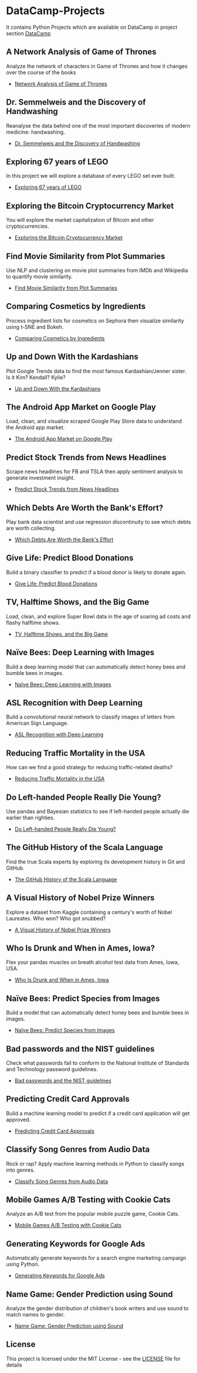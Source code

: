 # DataCamp-Projects
It contains Python Projects which are available on DataCamp in project section 
[DataCamp](https://www.datacamp.com/projects/tech:python/from_search:true)

## A Network Analysis of Game of Thrones
Analyze the network of characters in Game of Thrones and how it changes over the course of the books
* [Network Analysis of Game of Thrones](https://github.com/tawabshakeel/DataCamp_Projects/tree/master/A%20Network%20Analysis%20of%20Game%20of%20Thrones)


## Dr. Semmelweis and the Discovery of Handwashing
Reanalyse the data behind one of the most important discoveries of modern medicine: handwashing.
* [Dr. Semmelweis and the Discovery of Handwashing](https://github.com/tawabshakeel/DataCamp_Projects/tree/master/Dr.%20Semmelweis%20and%20the%20Discovery%20of%20Handwashing)

## Exploring 67 years of LEGO
In this project we will explore a database of every LEGO set ever built.
* [Exploring 67 years of LEGO](https://github.com/tawabshakeel/DataCamp_Projects/tree/master/Exploring%2067%20years%20of%20LEGO)


## Exploring the Bitcoin Cryptocurrency Market
You will explore the market capitalization of Bitcoin and other cryptocurrencies.
* [Exploring the Bitcoin Cryptocurrency Market](https://github.com/tawabshakeel/DataCamp_Projects/tree/master/Exploring%20the%20Bitcoin%20Cryptocurrency%20Market)


## Find Movie Similarity from Plot Summaries
Use NLP and clustering on movie plot summaries from IMDb and Wikipedia to quantify movie similarity.
* [Find Movie Similarity from Plot Summaries](https://github.com/tawabshakeel/DataCamp_Projects/tree/master/Find%20Movie%20Similarity%20from%20Plot%20Summaries)

## Comparing Cosmetics by Ingredients
Process ingredient lists for cosmetics on Sephora then visualize similarity using t-SNE and Bokeh.
* [Comparing Cosmetics by Ingredients](https://github.com/tawabshakeel/DataCamp_Projects/tree/master/Comparing%20Cosmetics%20by%20Ingredients)

## Up and Down With the Kardashians
Plot Google Trends data to find the most famous Kardashian/Jenner sister. Is it Kim? Kendall? Kylie?
* [Up and Down With the Kardashians](https://github.com/tawabshakeel/DataCamp_Projects/tree/master/Up%20and%20Down%20With%20the%20Kardashians)


## The Android App Market on Google Play
Load, clean, and visualize scraped Google Play Store data to understand the Android app market.
* [The Android App Market on Google Play](https://github.com/tawabshakeel/DataCamp_Projects/tree/master/The%20Android%20App%20Market%20on%20Google%20Play)


## Predict Stock Trends from News Headlines
Scrape news headlines for FB and TSLA then apply sentiment analysis to generate investment insight.
* [Predict Stock Trends from News Headlines](https://github.com/tawabshakeel/DataCamp_Projects/tree/master/Predict%20Stock%20Trends%20from%20News%20Headlines)


## Which Debts Are Worth the Bank's Effort?
Play bank data scientist and use regression discontinuity to see which debts are worth collecting.
* [Which Debts Are Worth the Bank's Effort](https://github.com/tawabshakeel/DataCamp_Projects/tree/master/Which%20Debts%20Are%20Worth%20the%20Bank's%20Effort_)


## Give Life: Predict Blood Donations
Build a binary classifier to predict if a blood donor is likely to donate again.
* [Give Life: Predict Blood Donations](https://github.com/tawabshakeel/DataCamp_Projects/tree/master/Give%20Life_%20Predict%20Blood%20Donations)


## TV, Halftime Shows, and the Big Game
Load, clean, and explore Super Bowl data in the age of soaring ad costs and flashy halftime shows.
* [TV, Halftime Shows, and the Big Game](https://github.com/tawabshakeel/DataCamp_Projects/tree/master/TV%2C%20Halftime%20Shows%2C%20and%20the%20Big%20Game)


## Naïve Bees: Deep Learning with Images
Build a deep learning model that can automatically detect honey bees and bumble bees in images.
* [Naïve Bees: Deep Learning with Images](https://github.com/tawabshakeel/DataCamp_Projects/tree/master/Na%C3%AFve%20Bees_%20Deep%20Learning%20with%20Images)


## ASL Recognition with Deep Learning
Build a convolutional neural network to classify images of letters from American Sign Language.
* [ASL Recognition with Deep Learning](https://github.com/tawabshakeel/DataCamp_Projects/tree/master/ASL%20Recognition%20with%20Deep%20Learning)


## Reducing Traffic Mortality in the USA
How can we find a good strategy for reducing traffic-related deaths?
* [Reducing Traffic Mortality in the USA](https://github.com/tawabshakeel/DataCamp_Projects/tree/master/Reducing%20Traffic%20Mortality%20in%20the%20USA)


## Do Left-handed People Really Die Young?
Use pandas and Bayesian statistics to see if left-handed people actually die earlier than righties.
* [Do Left-handed People Really Die Young?](https://github.com/tawabshakeel/DataCamp_Projects/tree/master/Do%20Left-handed%20People%20Really%20Die%20Young_)


## The GitHub History of the Scala Language
Find the true Scala experts by exploring its development history in Git and GitHub.
* [The GitHub History of the Scala Language](https://github.com/tawabshakeel/DataCamp_Projects/tree/master/The%20GitHub%20History%20of%20the%20Scala%20Language)


## A Visual History of Nobel Prize Winners
Explore a dataset from Kaggle containing a century's worth of Nobel Laureates. Who won? Who got snubbed?
* [A Visual History of Nobel Prize Winners](https://github.com/tawabshakeel/DataCamp_Projects/tree/master/A%20Visual%20History%20of%20Nobel%20Prize%20Winners)


## Who Is Drunk and When in Ames, Iowa?
Flex your pandas muscles on breath alcohol test data from Ames, Iowa, USA.
* [Who Is Drunk and When in Ames, Iowa](https://github.com/tawabshakeel/DataCamp_Projects/tree/master/Who%20Is%20Drunk%20and%20When%20in%20Ames%2C%20Iowa_)


## Naïve Bees: Predict Species from Images
Build a model that can automatically detect honey bees and bumble bees in images.
* [Naïve Bees: Predict Species from Images](https://github.com/tawabshakeel/DataCamp_Projects/tree/master/Na%C3%AFve%20Bees_%20Predict%20Species%20from%20Images)


## Bad passwords and the NIST guidelines
Check what passwords fail to conform to the National Institute of Standards and Technology password guidelines.
* [Bad passwords and the NIST guidelines](https://github.com/tawabshakeel/DataCamp_Projects/tree/master/Bad%20passwords%20and%20the%20NIST%20guidelines)


## Predicting Credit Card Approvals
Build a machine learning model to predict if a credit card application will get approved.
* [Predicting Credit Card Approvals](https://github.com/tawabshakeel/DataCamp_Projects/tree/master/Predicting%20Credit%20Card%20Approvals)


## Classify Song Genres from Audio Data
Rock or rap? Apply machine learning methods in Python to classify songs into genres.
* [Classify Song Genres from Audio Data](https://github.com/tawabshakeel/DataCamp_Projects/tree/master/Classify%20Song%20Genres%20from%20Audio%20Data)


## Mobile Games A/B Testing with Cookie Cats
Analyze an A/B test from the popular mobile puzzle game, Cookie Cats.
* [Mobile Games A/B Testing with Cookie Cats](https://github.com/tawabshakeel/DataCamp_Projects/tree/master/Mobile%20Games%20A/B%20Testing%20with%20Cookie%20Cats)


## Generating Keywords for Google Ads
Automatically generate keywords for a search engine marketing campaign using Python.
* [Generating Keywords for Google Ads](https://github.com/tawabshakeel/DataCamp_Projects/tree/master/Generating%20Keywords%20for%20Google%20Ads)


## Name Game: Gender Prediction using Sound
Analyze the gender distribution of children's book writers and use sound to match names to gender.
* [Name Game: Gender Prediction using Sound](https://github.com/tawabshakeel/DataCamp_Projects/tree/master/Name%20Game_%20Gender%20Prediction%20using%20Sound)


## License
This project is licensed under the MIT License - see the [LICENSE](https://github.com/tawabshakeel/DataCamp_Projects/blob/master/LICENSE) file for details
